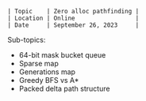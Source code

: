 ```
| Topic    | Zero alloc pathfinding |
| Location | Online                 |
| Date     | September 26, 2023     |
```

Sub-topics:

- 64-bit mask bucket queue
- Sparse map
- Generations map
- Greedy BFS vs A*
- Packed delta path structure
